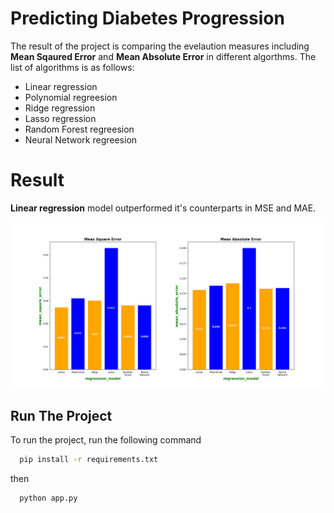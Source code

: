
# Predicting Diabetes Progression


The result of the project is comparing the evelaution measures including **Mean Sqaured Error** and **Mean Absolute Error** in different algorthms. The list of algorithms is as follows:

- Linear regression 
- Polynomial regreesion
- Ridge regression
- Lasso regression
- Random Forest regreesion
- Neural Network regreesion

# Result
**Linear regression** model outperformed it's counterparts in MSE and MAE.

![Alt Text](images/regression_result.png)


## Run The Project

To run the project, run the following command

```bash
  pip install -r requirements.txt
```
then
```bash
  python app.py
```



